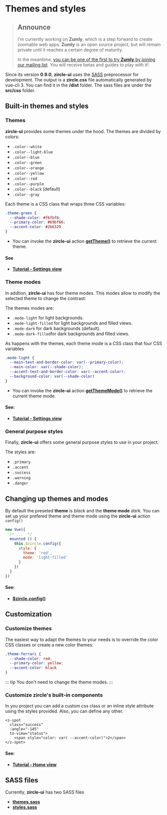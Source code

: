 # Themes and styles

> ## Announce
> I'm currently working on **Zumly**, which is a step forward to create zoomable web apps.
> **Zumly** is an open source project, but will remain private until it reaches a certain degree of maturity.
>
> In the meantime, [you can be one of the first to try **Zumly** by joining our mailing list](https://zumly.org). You will receive betas and guides to play with it!

Since its version **0.9.0**, **zircle-ui** uses the [SASS](https://sass-lang.com/) preprocessor for development. The output is a **zircle.css** file automatically generated by vue-cli 3. You can find it in the **/dist** folder. The sass files are under the  **src/css** folder.

## Built-in themes and styles
### Themes

**zircle-ui** provides some themes under the hood. The themes are divided by colors:

- `.color--white`
- `.color--light-blue`
- `.color--blue`
- `.color--green`
- `.color--orange`
- `.color--yellow`
- `.color--red`
- `.color--purple`
- `.color--black` (default)
- `.color--gray`

Each theme is a CSS class that wraps three CSS variables:

```css
.theme-green {
  --shade-color: #f6fbf6;
  --primary-color: #69bf66;
  --accent-color: #2b6329
}
```

- You can invoke the **zircle-ui** action [**getTheme()**](/api/public-api/html#gettheme) to retrieve the current theme.

#### See
- [**Tutorial - Settings view**](/tutorial/settings-view.html)

### Theme modes
In addtion, **zircle-ui** has four theme modes. This modes allow to modify the selected theme to change the contrast: 

The themes modes are:
- `.mode-light` for light backgrounds.
- `.mode-light-filled` for light backgrounds and filled views.
- `.mode-dark` for dark backgrounds (default).
- `.mode-dark-filled`for dark backgrounds and filled views.

As happens with the themes, each theme mode is a CSS class that four CSS variables

```css 
.mode-light {
  --main-text-and-border-color: var(--primary-color);
  --main-color: var(--shade-color);
  --accent-text-and-border-color: var(--accent-color);
  --background-color: var(--shade-color)
}
```
- You can invoke the **zircle-ui** action [**getThemeMode()**](/api/public-api/html#getthememode) to retrieve the current theme mode.

#### See:
- [**Tutorial - Settings view**](/tutorial/settings-view.html)

### General purpose styles
Finally, **zircle-ui** offers some general purpose styles to use in your project.

The styles are: 
- `.primary`
- `.accent`
- `.success`
- `.warning`
- `.danger`


## Changing up themes and modes
By default the preseted **theme** is *black* and the **theme mode**  *dark*. You can set up your prefered theme and theme mode using the **zircle-ui** action `config()` 

```js
new Vue({
  /* ...  */
  mounted () {
    this.$zircle.config({
      style: {
        theme: 'red',
        mode: 'light-filled'
      }
    })
  }
})
```
#### See:
- [**$zircle.config()**](/api/public-api.html#config-definition)

## Customization

### Customize themes
The easiest way to adapt the themes to your needs is to override the color CSS classes or create a new color themes:


```css
.theme-ferrari {
  --shade-color: red;
  --primary-color: yellow;
  --accent-color: black
}
```
::: tip
You don't need to change the theme modes.
:::

### Customize zircle's built-in components
In you project you can add a custom css class or an inline style attribute using the styles provided. Also, you can define any other.

```html{2,5}
<z-spot
  class="success"
  :angle="-145"
  to-view="status">
    <span style="color: var( --accent-color)">2</span>
</z-spot>
```

#### See:
- [**Tutorial - Home view**](/tutorial/home-view.html)

## SASS files

Currently, **zircle-ui** has two SASS files

- [**themes.sass**](https://github.com/zircleUI/zircleUI/tree/master/src/styles/sass/themes.sass)
- [**styles.sass**](https://github.com/zircleUI/zircleUI/tree/master/src/styles/sass/styles.sass)



